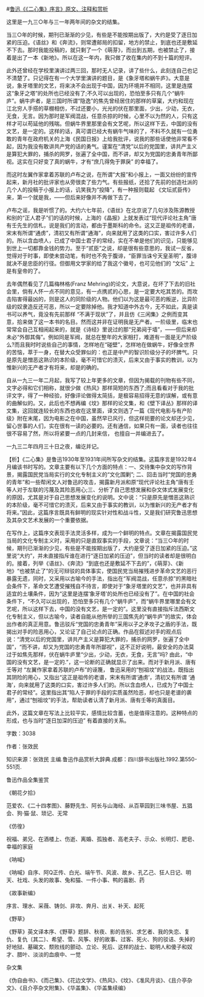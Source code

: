 #[鲁迅《《二心集》序言》原文、注释和赏析](https://www.vrrw.net/wx/9622.html)

这里是一九三○年与三一年两年间的杂文的结集。

当三○年的时候，期刊已渐渐的少见，有些是不能按期出版了，大约是受了逐日加紧的压迫。《语丝》和《奔流》，则常遭邮局的扣留，地方的禁止，到底也还是敷延不下去。那时我能投稿的，就只剩了一个《萌芽》，而出到五期，也被禁止了，接着是出了一本《新地》。所以在这一年内，我只做了收在集内的不到十篇的短评。

此外还曾经在学校里演讲过两三回，那时无人记录，讲了些什么，此刻连自己也记不清楚了。只记得在有一个大学里演讲的题目，是《象牙塔和蜗牛庐》。大意是说，象牙塔里的文艺，将来决不会出现于中国，因为环境并不相同，这里是连摆这“象牙之塔”的处所也已经没有了;不久可以出现的，恐怕至多只有几个“蜗牛庐”。蜗牛庐者，是三国时所谓“隐逸”的焦先曾经居住的那样的草窠，大约和现在江北穷人手搭的草棚相仿，不过还要小，光光的伏在那里面，少出，少动，无衣，无食，无言。因为那时是军阀混战，任意杀掠的时候，心里不以为然的人，只有这样才可以苟延他的残喘。但蜗牛界里那里会有文艺呢，所以这样下去，中国的没有文艺，是一定的。这样的话，真可谓已经大有蜗牛气味的了，不料不久就有一位勇敢的青年在政府机关的上海《民国日报》上给我批评，说我的那些话使他非常看不起，因为我没有敢讲共产党的话的勇气。谨案在“清党”以后的党国里，讲共产主义是算犯大罪的，捕杀的网罗，张遍了全中国，而不讲，却又为党国的忠勇青年所鄙视。这实在只好变了真的蜗牛，才有“庶几得免于罪戾” 的幸福了。

而这时左翼作家拿着苏联的卢布之说，在所谓“大报”和小报上，一面又纷纷的宣传起来，新月社的批评家也从旁很卖了些力气。有些报纸，还拾了先前的创造社派的几个人的投稿于小报上的话，讥笑我为“投降”，有一种报则载起 《文坛贰臣传》 来，第一个就是我，——但后来好像并不再做下去了。

卢布之谣，我是听惯了的。大约六七年前，《语丝》在北京说了几句涉及陈源教授和别的“正人君子”们的话的时候，上海的《晶报》上就发表过“现代评论社主角”唐有壬先生的信札，说是我们的言动，都由于墨斯科的命令。这又正是祖传的老谱，宋末有所谓“通虏”，清初又有所谓“通海”，向来就用了这类的口实，害过许多人们的。所以含血喷人，已成了中国士君子的常经，实在不单是他们的识见，只能够见到世上一切都靠金钱的势力。至于“贰臣”之说，却是很有些意思的，我试一反省，觉得对于时事，即使未尝动笔，有时也不免于腹诽，“臣罪当诛兮天皇圣明”，腹诽就决不是忠臣的行径。但御用文学家的给了我这个徽号，也可见他们的 “文坛” 上是有皇帝的了。

去年偶然看见了几篇梅林格(Franz Mehring)的论文，大意说，在坏了下去的旧社会里，倘有人怀一点不同的意见，有一点携贰的心思，是一定要大吃其苦的。而攻击陷害得最凶的，则是这人的同阶级的人物。他们以为这是最可恶的叛逆，比异阶级的奴隶造反还可恶，所以一定要除掉他。我才知道中外古今，无不如此，真是读书可以养气，竟没有先前那样 “不满于现状”了，并且仿《三闲集》之例而变其意，拾来做了这一本书的名目。然而这并非在证明我是无产者。一阶级里，临末也常常会自己互相闹起来的，就是《诗经》里说过的那“兄弟阋于墙”，——但后来却未必“外御其侮”。例如同是军阀，就总在整年的大家相打，难道有一面是无产阶级么?而且我时时说些自己的事情，怎样地在“碰壁”，怎样地在做蜗牛，好像全世界的苦恼，萃于一身，在替大众受罪似的：也正是中产的智识阶级分子的坏脾气。只是原先是憎恶这熟识的本阶级，毫不可惜它的溃灭，后来又由于事实的教训，以为惟新兴的无产者才有将来，却是的确的。

自从一九三一年二月起，我写了较上年更多的文章，但因为揭载的刊物有些不同，文字必得和它们相称，就很少做《热风》那样简短的东西了;而且看看对于我的批评文字，得了一种经验，好像评论做得太简括，是极容易招得无意的误解，或有意的曲解似的。又，此后也不想再编《坟》那样的论文集，和《壁下译丛》那样的译文集，这回就连较长的东西也收在这里面，译文则选了一篇《现代电影与有产阶级》附在末尾，因为电影之在中国，虽然早已风行，但这样扼要的论文却还少见，留心世事的人们，实在很有一读的必要的。还有通信，如果只有一面，读者也往往很不容易了然，所以将紧要一点的几封来信， 也擅自一并编进去了。

一九三二年四月三十日之夜，编讫并记。



【析】《二心集》是鲁迅1930年至1931年间所写杂文的结集。这篇序言是1932年4月编该书时写的。文章主要有以下几个方面的特点：一、交待集中杂文的写作背景，揭露国民党当局实行的文化专制主义的“文化围剿”; 二、回击当时“党国的忠勇的青年”和一些帮闲文人对鲁迅的攻击，揭露新月派和原“现代评论社主角”唐有壬等人对于左联的污蔑及其险恶用心;三、分析了自己思想发展和杂文体式发展变化的原因，尤其是对于自己思想发展变化的说明。文中说：“只是原先是憎恶这熟识的本阶级，毫不可惜它的溃灭，后来又由于事实的教训，以为惟新兴的无产者才有将来。”因此，这篇序言既具有鲜明的现实针对性和战斗性，又是我们研究鲁迅思想及其杂文艺术发展的一个重要依据。

在写作上，这篇序文表现手法灵活多样，成为一个鲜明的特点。文章在揭露国民党当局的文化专制主义时，采用的只是直叙事实的手段，文章说：“当三○年的时候，期刊已渐渐的少见，有些是不能按期出版了，大约是受了逐日加紧的压迫。”这里说“大约”，并未直接指斥谁在进行“逐日加紧的压迫”，但当时的读者却是很明白的。接着，列举《语丝》、《奔流》“到底也还是敷延不下去的”，《萌芽》、《新地》“也被禁止了”的无可辩驳的具体事实，使国民党当局摧残进步革命文艺的恶行暴露无遗，同时，又采用以古喻今的手法，指出在“军阀混战，任意杀掠”的黑暗社会条件下，革命文艺遭受摧残自不待言，即使对于“象牙塔里的文艺”，也并非具有适宜的土壤条件，因为“这里是连摆‘象牙塔’的处所也已经没有了”。在中国的社会条件下，“不久可以出现的，恐怕至多只有几个“蜗牛庐”，而“蜗牛界里哪里会有文艺呢，所以这样下去，中国的没有文艺，是一定的”。这里没有直接指斥法西斯文化专制主义，但以古喻今，读者自能从他所举的三国焦先的“蜗牛庐”的故实，体会出作者的真正用意。鲁迅驳斥“党国的忠勇青年”采用以子之矛攻子之盾的手法，既揭出对手的险恶用心，又论证了自己论点的正确。作品在叙述对手的观点后说：“清党以后的党国里，讲共产主义是算犯大罪的，捕杀的网罗，张遍了全中国”，“而不讲，却又为党国的忠勇青年所鄙视”，这不正好说明，最安全的办法莫过于如焦先那样，伏在蜗牛庐里“少出，少动，无衣，无食，无言”吗? 由此，“中国的没有文艺，是一定的.”，这一论断的正确就显示了出来。而对于新月派、唐有壬等对 “左翼作家拿着苏联的卢布”的诬篾， 鲁迅采用的“刨祖坟”的战法，既指出其阴险的用心，又指出“这正是祖传的老谱，宋末有所谓‘通虏’，清初又有所谓 ‘通海’，向来就用了这类的口实，害过许多人们的。所以含血喷人，已成为了中国士君子的常经”。这里指出其“陷人于罪的手段的实质虽然险恶，却也只是老谱的袭用”，通过“刨祖坟”的手法，帮助读者认清了新月派、唐有壬等的真面目。

此外，这篇文章在写法上比较平实，感情比较含蓄，也是值得注意的。这种特点的形成，也与当时“逐日加深的压迫” 有着直接的关系。

字数：3038

作者：张效民

知识来源：张效民 主编.鲁迅作品赏析大辞典.成都：四川辞书出版社.1992.第550-551页.

鲁迅作品全集鉴赏

《朝花夕拾》

范爱农、《二十四孝图》、藤野先生、阿长与山海经、从百草园到三味书屋、五猖会、狗·猫·鼠、琐记、无常

《仿徨》

祝福、弟兄、在酒楼上、伤逝、离婚、孤独者、高老夫子、示众、长明灯、肥皂、幸福的家庭

《呐喊》

《呐喊》自序、阿Q正传、白光、端午节、风波、故乡、孔乙己、狂人日记、明天、社戏、头发的故事、兔和猫、一件小事、鸭的喜剧、药

《故事新编》

序言、理水、采薇、铸剑、非攻、奔月、出关、补天、起死

《野草》

《野草》英文译本序、《野草》题辞、秋夜、影的告别、求乞者、我的失恋、复仇、复仇〔其二〕、希望、雪、风筝、好的故事、过客、死火、狗的驳诘、失掉的好地狱、墓碣文、颓败线的颤动、立论、死后、这样的战士、聪明人和傻子和奴才、腊叶、淡淡的血痕中、一觉

杂文集

《伪自由书》、《而己集》、《花边文学》、《热风》、《坟》、《准风月谈》、《且介亭杂文》、《且介亭杂文附集》、《华盖集》、《华盖集续编》

